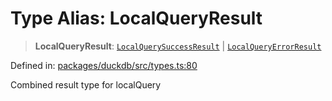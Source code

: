 # Type Alias: LocalQueryResult

> **LocalQueryResult**: [`LocalQuerySuccessResult`](../interfaces/LocalQuerySuccessResult.md) \| [`LocalQueryErrorResult`](../interfaces/LocalQueryErrorResult.md)

Defined in: [packages/duckdb/src/types.ts:80](https://github.com/GeoDaCenter/openassistant/blob/994a31d776db171047aa7cd650eb798b5317f644/packages/duckdb/src/types.ts#L80)

Combined result type for localQuery
